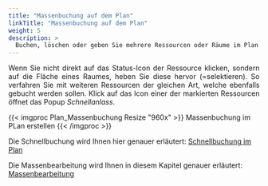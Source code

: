 ```yaml
---
title: "Massenbuchung auf dem Plan"
linkTitle: "Massenbuchung auf dem Plan"
weight: 5
description: >
  Buchen, löschen oder geben Sie mehrere Ressourcen oder Räume im Plan gleichzeitig frei.
---
```

<p style="text-align: justify">
Wenn Sie nicht direkt auf das Status-Icon der Ressource klicken, sondern auf die Fläche eines Raumes, heben Sie diese hervor (=selektieren). So verfahren Sie mit weiteren Ressourcen der gleichen Art, welche ebenfalls gebucht werden sollen. Klick auf das Icon einer der  markierten Ressourcen öffnet das Popup <i>Schnellanlass</i>. </p>

{{< imgproc Plan_Massenbuchung Resize "960x" >}}
Massenbuchung im PLan erstellen
{{< /imgproc >}}

Die Schnellbuchung wird Ihnen hier genauer erläutert:
[Schnellbuchung im Plan](/3vrooms/Plan/Buchen-auf-dem-Plan/#Schnellbuchung-im-Plan)

Die Massenbearbeitung wird Ihnen in diesem Kapitel genauer erläutert:
[Massenbearbeitung](/3vrooms/buchen/massenbearbeitung/)